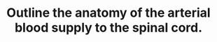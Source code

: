 ---
title: "Outline the anatomy of the arterial blood supply to the spinal cord."
entityType: SAQ
exam: PEX
college: ANZCA
year: 2024
sitting: A
question: 1
passRate: 44
lo:
- "[[BT_RT 1.23]]"
- "[[BT_RT 1.15]]"
EC_expectedDomains:
- "one anterior spinal artery arises from the vertebral arteries, and supplies the anterior 2/3 of the cord"
- "two posterior spinal arteries arise from the posterior inferior cerebellar arteries (in most people), and supply the posterior 1/3 of the cord"
- "reinforcement by radicular (segmental) arteries at each vertebral level"
EC_extraCredit:
- "more detail about the course of anterior / posterior spinal arteries, and the origins and course of the radicular arteries (the artery of Adamkiewicz in particular)"
- "understanding the vasocorona"
- "understanding the potential vulnerability of spinal cord blood supply, with anatomical correlation to events such as clamping the aorta, or vertebral artery dissection"
- "understanding the tracts supplied by the anterior and posterior spinal arteries, with clinical deficits resulting from compromised supply"
EC_errorsCommon:
- "a concerning number of candidates had no knowledge at all of this area of anatomy"
- "few candidates accurately described the origin and course of the artery of Adamkiewicz (or indeed any of the radicular arteries)"
- "many candidates significantly overstated the risks associated with aortic cross clamping"
---